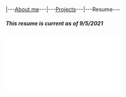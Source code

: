  |---[About me](./index.html)---|---[Projects](./projects.html)---|---Resume---

##### This resume is current as of 9/5/2021


![resume](/assets/img/resume.pdf)
